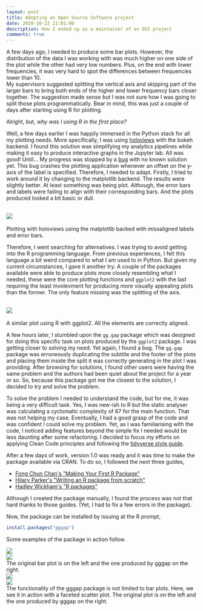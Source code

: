 ```yaml
---
layout: post
title: Adopting an Open Source Software project
date: 2020-10-22 21:01:00
description: How I ended up as a maintainer of an OSS project
comments: true
---
```

A few days ago, I needed to produce some bar plots. However, the distribution
of the data I was working with was much higher on one side of the plot while
the other had very low numbers. Plus, on the end with lower frequencies, it was
very hard to spot the differences between frequencies lower than 10.  
My supervisors suggested splitting the vertical axis and skipping part of the
larger bars to bring both ends of the higher and lower frequency bars closer
together. 
The suggestion made sense but I was not sure how I was going to split those
plots programmatically. Bear in mind, this was just a couple of days after
starting using R for plotting.

Alright, but, *why was I using R in the first place?*

Well, a few days earlier I was happily immersed in the Python stack for all my
plotting needs. More specifically, I was using [holoviews](http://holoviews.org/)
with the bokeh backend.
I found this solution was simplifying my analytics pipelines while making it
easy to produce interactive graphs in the Jupyter lab. All was good! Until...
My progress was stopped by a [bug](https://github.com/holoviz/holoviews/issues/3892)
with no known solution yet. This bug crashes the plotting application whenever
an offset on the y-axis of the label is specified. Therefore, I needed to adapt.
Firstly, I tried to work around it by changing to the matplotlib backend.
The results were slightly better. At least something was being plot. Although,
the error bars and labels were failing to align with their corresponding bars.
And the plots produced looked a bit basic or dull.

<div class="row mt-3 mb-3">
    <div class="col-sm-2">&nbsp;</div>
    <div class="col-sm">
        <img class="img-fluid rounded z-depth-1"
src="{{ site.baseurl }}/assets/img/2020-11-23-adopting-oss-project-1.png">
    </div>
    <div class="col-sm-2">&nbsp;</div>
</div>
<div class="caption">
Plotting with holoviews using the matplotlib backed with missaligned labels
and error bars.
</div>

Therefore, I went searching for alternatives. I was trying to avoid getting
into the R programming language. From previous experiences, I felt this language 
a bit weird compared to what I am used to in Python. But given my current
circumstances, I gave it another try. 
A couple of the packages available were able to produce plots more closely
resembling what I needed, these were the core plotting functions and `ggplot2`
with the last requiring the least involevment for producing more visually
appealing plots than the former. The only feature missing was the splitting
of the axis.  

<div class="row mt-3 mb-3">
    <div class="col-sm-2">&nbsp;</div>
    <div class="col-sm">
        <img class="img-fluid rounded z-depth-1"
src="{{ site.baseurl }}/assets/img/2020-11-23-adopting-oss-project-2.png">
    </div>
    <div class="col-sm-2">&nbsp;</div>
</div>
<div class="caption">
A similar plot using R with ggplot2. All the elements are correctly aligned.
</div>

A few hours later, I stumbled upon the `gg.gap` package which was designed for
doing this specific task on plots produced by the `ggplot2` package. I was
getting closer to solving my need. Yet again, I found a bug. The `gg.gap`
package was erroneously duplicating the subtitle and the footer of the plots
and placing them inside the split it was correctly generating in the plot
I was providing. After browsing for solutions, I found other users were
having the same problem and the authors had been quiet about the project for a
year or so.
So, because this package got me the closest to the solution, I decided to try
and solve the problem.

To solve the problem I needed to understand the code, but for me, it was being
a very difficult task. Yes, I was new-ish to R but the static analyser was
calculating a cyclomatic complexity of 67 for the main function. That was not
helping my case.
Eventually, I had a good grasp of the code and was confident I could solve my
problem. Yet, as I was familiarising with the code, I noticed adding features
beyond the simple fix I needed would be less daunting after some refactoring.
I decided to focus my efforts on applying Clean Code principles and following
the [tidyverse style guide](https://style.tidyverse.org/).

After a few days of work, version 1.0 was ready and it was time to make the
package available via CRAN. To do so, I followed the next three guides,
- [Fong Chun Chan's "Making Your First R Package"](https://tinyheero.github.io/jekyll/update/2015/07/26/making-your-first-R-package.html)
- [Hilary Parker's "Writing an R package from scratch"](http://hilaryparker.com/2014/04/29/writing-an-r-package-from-scratch/)
- [Hadley Wickham's "R packages"](http://r-pkgs.had.co.nz/)  

Although I created the package manually, I found the process was not that
hard thanks to those guides. (Yet, I had to fix a few errors in the package).

Now, the package can be installed by issuing at the R prompt,
```R
install.packages("gggap")
```

Some examples of the package in action follow.

<div class="row mt-3">
    <div class="col-sm mt-3 mt-md-0">
        <img class="img-fluid rounded z-depth-1" src="{{ site.baseurl }}/assets/img/2020-11-23-gggap_ex_1.png">
    </div>
    <div class="col-sm mt-3 mt-md-0">
        <img class="img-fluid rounded z-depth-1" src="{{ site.baseurl }}/assets/img/2020-11-23-gggap_ex_2.png">
    </div>
</div>
<div class="caption">
The original bar plot is on the left and the one produced by gggap on the right.
</div>
<div class="row mt-3">
    <div class="col-sm mt-3 mt-md-0">
        <img class="img-fluid rounded z-depth-1" src="{{ site.baseurl }}/assets/img/2020-11-23-gggap_ex_3.png">
    </div>
    <div class="col-sm mt-3 mt-md-0">
        <img class="img-fluid rounded z-depth-1" src="{{ site.baseurl }}/assets/img/2020-11-23-gggap_ex_4.png">
    </div>
</div>
<div class="caption">
The functionality of the gggap package is not limited to bar plots. Here, we see it in action with a faceted scatter plot. The original plot is on the left and the one produced by gggap on the right.
</div>

